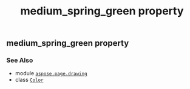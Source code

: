 ﻿---
title: medium_spring_green property
second_title: Aspose.Page for Python via .NET API References
description: 
type: docs
weight: 1030
url: /python-net/aspose.page.drawing/color/medium_spring_green/
is_root: false
---

## medium_spring_green property


### See Also
* module [`aspose.page.drawing`](../../)
* class [`Color`](/page/python-net/aspose.page.drawing/color)
